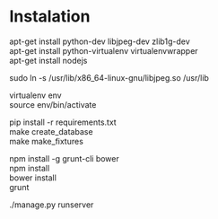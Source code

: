 # Instalation #
apt-get install python-dev libjpeg-dev zlib1g-dev  
apt-get install python-virtualenv virtualenvwrapper  
apt-get install nodejs  

sudo ln -s /usr/lib/x86_64-linux-gnu/libjpeg.so /usr/lib  

virtualenv env  
source env/bin/activate  

pip install -r requirements.txt  
make create_database  
make make_fixtures  

npm install -g grunt-cli bower  
npm install  
bower install  
grunt  

./manage.py runserver